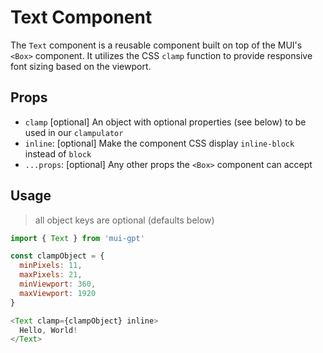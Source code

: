 # Text Component

The `Text` component is a reusable component built on top of the MUI's `<Box>` component. It utilizes the CSS `clamp` function to provide responsive font sizing based on the viewport.

## Props

- `clamp` [optional] An object with optional properties (see below) to be used in our `clampulator`
- `inline`: [optional] Make the component CSS display `inline-block` instead of `block`
- `...props`: [optional] Any other props the `<Box>` component can accept

## Usage

> all object keys are optional (defaults below)

```javascript
import { Text } from 'mui-gpt'

const clampObject = {
  minPixels: 11,
  maxPixels: 21,
  minViewport: 360,
  maxViewport: 1920
}

<Text clamp={clampObject} inline>
  Hello, World!
</Text>
```
